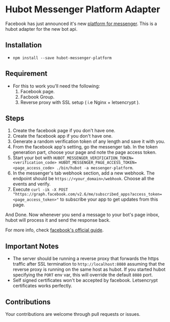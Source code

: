 # Hubot Messenger Platform Adapter

Facebook has just announced it's new [platform for messenger](https://developers.facebook.com/docs/messenger-platform). This is a hubot adapter for the new bot api.

## Installation

- `npm install --save hubot-messenger-platform`

## Requirement

- For this to work you'll need the following:
  1. Facebook page.
  2. Facbook Group.
  3. Reverse proxy with SSL setup ( i.e Nginx + letsencrypt ).

## Steps

1. Create the facebook page if you don't have one.
2. Create the facebook app if you don't have one.
3. Generate a random verification token of any length and save it with you.
4. From the facebook app's setting, go the messenger tab. In the token generation part, choose your page and note the page access token.
5. Start your bot with `HUBOT_MESSENGER_VERIFICATION_TOKEN=<verification_code> HUBOT_MESSENGER_PAGE_ACCESS_TOKEN=<page_access_code> ./bin/hubot -a messenger-platform`.
6. In the messenger's tab webhook section, add a new webhook. The endpoint should be `https://<your_domain>/webhook`. Choose all the events and verify.
7. Execute `curl -ik -X POST "https://graph.facebook.com/v2.6/me/subscribed_apps?access_token=<page_access_token>"` to subscribe your app to get updates from this page.

And Done. Now whenever you send a message to your bot's page inbox, hubot will process it and send the response back.

For more info, check [facebook's official guide](https://developers.facebook.com/docs/messenger-platform/quickstart).

## Important Notes

- The server should be running a reverse proxy that forwards the https traffic after SSL termination to `http://localhost:8080` assuming that the reverse proxy is running on the same host as hubot. If you started hubot specifying the `PORT` env var, this will override the default `8080` port.
- Self signed certificates won't be accepted by facebook. Letsencrypt certificates works perfectly.

## Contributions

Your contributions are welcome through pull requests or issues.
